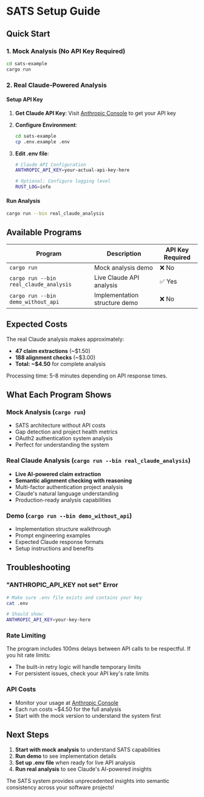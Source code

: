 # SATS Setup Guide

## Quick Start

### 1. Mock Analysis (No API Key Required)
```bash
cd sats-example
cargo run
```

### 2. Real Claude-Powered Analysis

#### Setup API Key
1. **Get Claude API Key**: Visit [Anthropic Console](https://console.anthropic.com/) to get your API key

2. **Configure Environment**:
   ```bash
   cd sats-example
   cp .env.example .env
   ```

3. **Edit .env file**:
   ```bash
   # Claude API Configuration
   ANTHROPIC_API_KEY=your-actual-api-key-here
   
   # Optional: Configure logging level
   RUST_LOG=info
   ```

#### Run Analysis
```bash
cargo run --bin real_claude_analysis
```

## Available Programs

| Program | Description | API Key Required |
|---------|-------------|------------------|
| `cargo run` | Mock analysis demo | ❌ No |
| `cargo run --bin real_claude_analysis` | Live Claude API analysis | ✅ Yes |
| `cargo run --bin demo_without_api` | Implementation structure demo | ❌ No |

## Expected Costs

The real Claude analysis makes approximately:
- **47 claim extractions** (~$1.50)
- **188 alignment checks** (~$3.00)
- **Total: ~$4.50** for complete analysis

Processing time: 5-8 minutes depending on API response times.

## What Each Program Shows

### Mock Analysis (`cargo run`)
- SATS architecture without API costs
- Gap detection and project health metrics
- OAuth2 authentication system analysis
- Perfect for understanding the system

### Real Claude Analysis (`cargo run --bin real_claude_analysis`) 
- **Live AI-powered claim extraction**
- **Semantic alignment checking with reasoning**
- Multi-factor authentication project analysis
- Claude's natural language understanding
- Production-ready analysis capabilities

### Demo (`cargo run --bin demo_without_api`)
- Implementation structure walkthrough
- Prompt engineering examples
- Expected Claude response formats
- Setup instructions and benefits

## Troubleshooting

### "ANTHROPIC_API_KEY not set" Error
```bash
# Make sure .env file exists and contains your key
cat .env

# Should show:
ANTHROPIC_API_KEY=your-key-here
```

### Rate Limiting
The program includes 100ms delays between API calls to be respectful. If you hit rate limits:
- The built-in retry logic will handle temporary limits
- For persistent issues, check your API key's rate limits

### API Costs
- Monitor your usage at [Anthropic Console](https://console.anthropic.com/)
- Each run costs ~$4.50 for the full analysis
- Start with the mock version to understand the system first

## Next Steps

1. **Start with mock analysis** to understand SATS capabilities
2. **Run demo** to see implementation details  
3. **Set up .env file** when ready for live API analysis
4. **Run real analysis** to see Claude's AI-powered insights

The SATS system provides unprecedented insights into semantic consistency across your software projects!